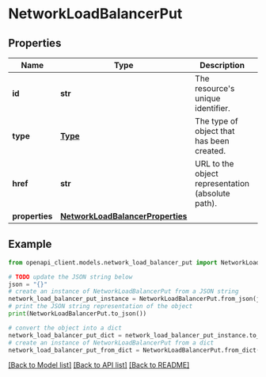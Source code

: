 # NetworkLoadBalancerPut


## Properties

Name | Type | Description | Notes
------------ | ------------- | ------------- | -------------
**id** | **str** | The resource&#39;s unique identifier. | [optional] [readonly] 
**type** | [**Type**](Type.md) | The type of object that has been created. | [optional] 
**href** | **str** | URL to the object representation (absolute path). | [optional] [readonly] 
**properties** | [**NetworkLoadBalancerProperties**](NetworkLoadBalancerProperties.md) |  | 

## Example

```python
from openapi_client.models.network_load_balancer_put import NetworkLoadBalancerPut

# TODO update the JSON string below
json = "{}"
# create an instance of NetworkLoadBalancerPut from a JSON string
network_load_balancer_put_instance = NetworkLoadBalancerPut.from_json(json)
# print the JSON string representation of the object
print(NetworkLoadBalancerPut.to_json())

# convert the object into a dict
network_load_balancer_put_dict = network_load_balancer_put_instance.to_dict()
# create an instance of NetworkLoadBalancerPut from a dict
network_load_balancer_put_from_dict = NetworkLoadBalancerPut.from_dict(network_load_balancer_put_dict)
```
[[Back to Model list]](../README.md#documentation-for-models) [[Back to API list]](../README.md#documentation-for-api-endpoints) [[Back to README]](../README.md)


